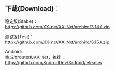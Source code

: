 
## 下载(Download)：
稳定版(Stable)：  
https://github.com/XX-net/XX-Net/archive/3.14.0.zip


测试版(Test)：  
https://github.com/XX-net/XX-Net/archive/3.15.6.zip  

Android:  
集成fqrouter和XX-Net，推荐：  
https://github.com/XndroidDev/Xndroid/releases
